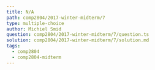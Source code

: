 ```yaml
---
title: N/A
path: comp2804/2017-winter-midterm/7
type: multiple-choice
author: Michiel Smid
question: comp2804/2017-winter-midterm/7/question.ts
solution: comp2804/2017-winter-midterm/7/solution.md
tags:
  - comp2804
  - comp2804-midterm
---
```

